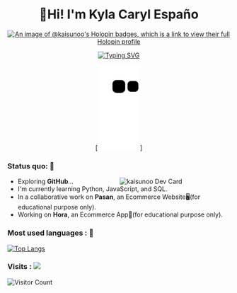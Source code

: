 <div align="center">
  
# 👋Hi! I'm Kyla Caryl Españo

[![An image of @kaisunoo's Holopin badges, which is a link to view their full Holopin profile](https://holopin.me/kaisunoo)](https://holopin.io/@kaisunoo)

[![Typing SVG](https://readme-typing-svg.herokuapp.com?font=courier+prime&size=20&duration=7000&pause=1000&center=true&color=%2336BCF7&width=435&lines=Filipino;Info+Tech+Student;Open+Source+Explorer;EXO-L)](https://git.io/typing-svg)

[![Snake animation](https://github.com/kaisunoo/kaisunoo/blob/output/github-contribution-grid-snake.svg)]

</div>

### Status quo: 💭
<div align="left">
<a href="https://app.daily.dev/Kaisunoo">
  <img width="250" align="right" src="https://github.com/kaisunoo/kaisunoo/blob/main/devcard.svg" alt="kaisunoo Dev Card"/>  
</a>
</div>

- Exploring <strong>GitHub</strong>...
- I'm currently learning Python, JavaScript, and SQL.
- In a collaborative work on <strong>Pasan</strong>, an Ecommerce Website🖥️(for educational purpose only).
- Working on <strong>Hora</strong>, an Ecommerce App📱(for educational purpose only).

### Most used languages : 🔭
[![Top Langs](https://github-readme-stats.vercel.app/api/top-langs/?username=kaisunoo&langs_count=4&theme=dracula&color=B994E6&bg_color=2B2D3D&layout=compact)](https://github.com/anuraghazra/github-readme-stats)

### Visits : <img src="https://media.tenor.com/vnKDvqu_PakAAAAi/peepo-arrive-leave.gif" width="40">
![Visitor Count](https://profile-counter.glitch.me/{er-roarr}/count.svg) 
